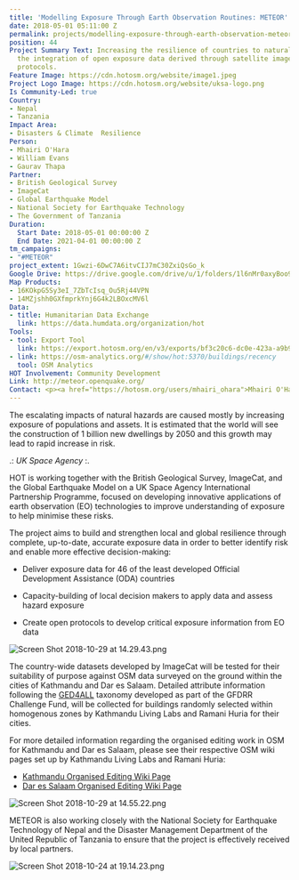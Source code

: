 ```yaml
---
title: 'Modelling Exposure Through Earth Observation Routines: METEOR'
date: 2018-05-01 05:11:00 Z
permalink: projects/modelling-exposure-through-earth-observation-meteor
position: 44
Project Summary Text: Increasing the resilience of countries to natural hazards through
  the integration of open exposure data derived through satellite imagery and open
  protocols.
Feature Image: https://cdn.hotosm.org/website/image1.jpeg
Project Logo Image: https://cdn.hotosm.org/website/uksa-logo.png
Is Community-Led: true
Country:
- Nepal
- Tanzania
Impact Area:
- Disasters & Climate  Resilience
Person:
- Mhairi O'Hara
- William Evans
- Gaurav Thapa
Partner:
- British Geological Survey
- ImageCat
- Global Earthquake Model
- National Society for Earthquake Technology
- The Government of Tanzania
Duration:
  Start Date: 2018-05-01 00:00:00 Z
  End Date: 2021-04-01 00:00:00 Z
tm_campaigns:
- "#METEOR"
project_extent: 1Gwzi-6DwC7A6itvCIJ7mC30ZxiQsGo_k
Google Drive: https://drive.google.com/drive/u/1/folders/1l6nMr0axyBoo9rWWdI_E4CqLLjwmWAoD
Map Products:
- 16KOkpG5Sy3eI_7ZbTcIsq_Ou5Rj44VPN
- 14MZjshh0GXfmprkYnj6G4k2LBOxcMV6l
Data:
- title: Humanitarian Data Exchange
  link: https://data.humdata.org/organization/hot
Tools:
- tool: Export Tool
  link: https://export.hotosm.org/en/v3/exports/bf3c20c6-dc0e-423a-a9b9-97b53cd7a8da
- link: https://osm-analytics.org/#/show/hot:5370/buildings/recency
  tool: OSM Analytics
HOT Involvement: Community Development
Link: http://meteor.openquake.org/
Contact: <p><a href="https://hotosm.org/users/mhairi_ohara">Mhairi O'Hara</a></p>
---
```


The escalating impacts of natural hazards are caused mostly by increasing exposure of populations and assets. It is estimated that the world will see the construction of 1 billion new dwellings by 2050 and this growth may lead to rapid increase in risk.

.: *UK Space Agency* :.

HOT is working together with the British Geological Survey, ImageCat, and the Global Earthquake Model on a UK Space Agency International Partnership Programme, focused on developing innovative applications of earth observation (EO) technologies to improve understanding of exposure to help minimise these risks.

The project aims to build and strengthen local and global resilience through complete, up-to-date, accurate exposure data in order to better identify risk and enable more effective decision-making:

* Deliver exposure data for 46 of the least developed Official Development Assistance (ODA) countries

* Capacity-building of local decision makers to apply data and assess hazard exposure

* Create open protocols to develop critical exposure information from EO data

![Screen Shot 2018-10-29 at 14.29.43.png](https://cdn.hotosm.org/website/Screen+Shot+2018-10-29+at+14.29.43.png)

The country-wide datasets developed by ImageCat will be tested for their suitability of purpose against OSM data surveyed on the ground within the cities of Kathmandu and Dar es Salaam. Detailed attribute information following the [GED4ALL](https://wiki.openstreetmap.org/wiki/GED4ALL) taxonomy developed as part of the GFDRR Challenge Fund, will be collected for buildings randomly selected within homogenous zones by Kathmandu Living Labs and Ramani Huria for their cities.

For more detailed information regarding the organised editing work in OSM for Kathmandu and Dar es Salaam, please see their respective OSM wiki pages set up by Kathmandu Living Labs and Ramani Huria:

* [Kathmandu Organised Editing Wiki Page](https://wiki.openstreetmap.org/wiki/Directed_Edits/METEOR_Digitizing_Kathmandu) 
* [Dar es Salaam Organised Editing Wiki Page](https://wiki.openstreetmap.org/wiki/Meteor_project_in_Tanzania)

![Screen Shot 2018-10-29 at 14.55.22.png](https://cdn.hotosm.org/website/Screen+Shot+2018-10-29+at+14.55.22.png)

METEOR is also working closely with the National Society for Earthquake Technology of Nepal and the Disaster Management Department of the United Republic of Tanzania to ensure that the project is effectively received by local partners.

![Screen Shot 2018-10-24 at 19.14.23.png](https://cdn.hotosm.org/website/Screen+Shot+2018-10-24+at+19.14.23.png)